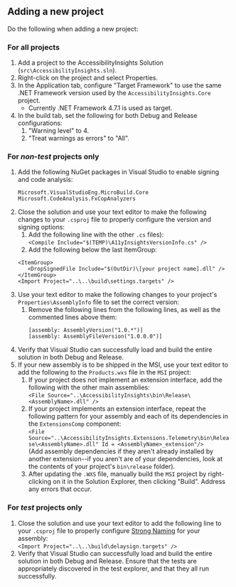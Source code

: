 ﻿## Adding a new project
Do the following when adding a new project:

### For all projects
1. Add a project to the AccessibilityInsights Solution (`src\AccessibilityInsights.sln`).
2. Right-click on the project and select Properties.
2. In the Application tab, configure "Target Framework" to use the same .NET Framework version used by the `AccessibilityInsights.Core` project.
   - Currently .NET Framework 4.7.1 is used as target. 
3. In the build tab, set the following for both Debug and Release configurations:
   1. "Warning level" to 4.
   2. "Treat warnings as errors" to "All".

### For *non-test* projects only
1. Add the following NuGet packages in Visual Studio to enable signing and code analysis:
   ```
   Microsoft.VisualStudioEng.MicroBuild.Core
   Microsoft.CodeAnalysis.FxCopAnalyzers
   ```
2. Close the solution and use your text editor to make the following changes to your `.csproj` file to properly configure the version and signing options:
   1. Add the following line with the other `.cs` files):<br>
   `<Compile Include="$(TEMP)\A11yInsightsVersionInfo.cs" />`
   2. Add the following below the last ItemGroup:<br>
   ```
   <ItemGroup>
      <DropSignedFile Include="$(OutDir)\[your project name].dll" />
   </ItemGroup>
   <Import Project="..\..\build\settings.targets" />
   ```
3. Use your text editor to make the following changes to your project's `Properties\AssemblyInfo` file to set the correct version:
   1. Remove the following lines from the following lines, as well as the commented lines above them: <br>
      ```
      [assembly: AssemblyVersion("1.0.*")]
      [assembly: AssemblyFileVersion("1.0.0.0")]
      ```
4. Verify that Visual Studio can successfully load and build the entire solution in both Debug and Release.
5. If your new assembly is to be shipped in the MSI, use your text editor to add the following to the `Products.wxs` file in the `MSI` project:
   1. If your project does not implement an extension interface, add the following with the other main assemblies:<br>
   `<File Source="..\AccessibilityInsights\bin\Release\<AssemblyName>.dll" />`
   2. If your project implements an extension interface, repeat the following pattern for your assembly and each of its dependencies in the `ExtensionsComp` component:<br>
   `<File Source="..\AccessibilityInsights.Extensions.Telemetry\bin\Release\<AssemblyName>.dll" Id = <AssemblyName>_extension"/>`<br>
   (Add assembly dependencies if they aren't already installed by another extension--if you aren't are of your dependencies, look at the contents of your project's `bin\release` folder).
   3. After updating the `.WXS` file, manually build the `MSI` project by right-clicking on it in the Solution Explorer, then clicking "Build". Address any errors that occur.

### For *test* projects only
1. Close the solution and use your text editor to add the following line to your `.csproj` file to properly configure [Strong Naming](https://docs.microsoft.com/en-us/dotnet/framework/app-domains/strong-named-assemblies) for your assembly:<br>
   `<Import Project="..\..\build\delaysign.targets" />`
2. Verify that Visual Studio can successfully load and build the entire solution in both Debug and Release. Ensure that the tests are appropriately discovered in the test explorer, and that they all run successfully.